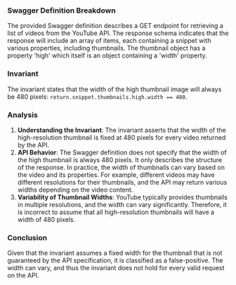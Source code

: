 ### Swagger Definition Breakdown
The provided Swagger definition describes a GET endpoint for retrieving a list of videos from the YouTube API. The response schema indicates that the response will include an array of items, each containing a snippet with various properties, including thumbnails. The thumbnail object has a property 'high' which itself is an object containing a 'width' property.

### Invariant
The invariant states that the width of the high thumbnail image will always be 480 pixels: `return.snippet.thumbnails.high.width == 480`.

### Analysis
1. **Understanding the Invariant**: The invariant asserts that the width of the high-resolution thumbnail is fixed at 480 pixels for every video returned by the API.
2. **API Behavior**: The Swagger definition does not specify that the width of the high thumbnail is always 480 pixels. It only describes the structure of the response. In practice, the width of thumbnails can vary based on the video and its properties. For example, different videos may have different resolutions for their thumbnails, and the API may return various widths depending on the video content.
3. **Variability of Thumbnail Widths**: YouTube typically provides thumbnails in multiple resolutions, and the width can vary significantly. Therefore, it is incorrect to assume that all high-resolution thumbnails will have a width of 480 pixels.

### Conclusion
Given that the invariant assumes a fixed width for the thumbnail that is not guaranteed by the API specification, it is classified as a false-positive. The width can vary, and thus the invariant does not hold for every valid request on the API.
